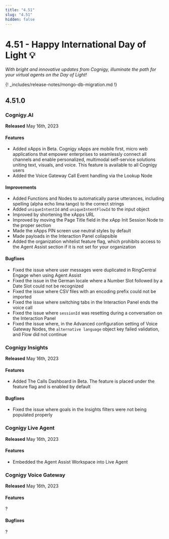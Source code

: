 ```yaml
---
title: "4.51"
slug: "4.51"
hidden: false
---
```


# 4.51 - Happy International Day of Light 💡

_With bright and innovative updates from Cognigy, illuminate the path for your virtual agents on the Day of Light!_

{! _includes/release-notes/mongo-db-migration.md !}


## 4.51.0

### Cognigy.AI

**Released** May 16th, 2023

#### Features

- Added xApps in Beta. Cognigy xApps are mobile first, micro web applications that empower enterprises to seamlessly connect all channels and enable personalized, multimodal self-service solutions uniting text, visuals, and voice. This feature is available to all Cognigy users
- Added the Voice Gateway Call Event handling via the Lookup Node

#### Improvements

- Added Functions and Nodes to automatically parse utterances, including spelling (alpha echo lima tango) to the correct strings
- Added `uniqueIntentId` and `uniqueIntentFlowId` to the input object
- Improved by shortening the xApps URL
- Improved by moving the Page Title field in the xApp Init Session Node to the proper section
- Made the xApps PIN screen use neutral styles by default
- Made payloads in the Interaction Panel collapsible
- Added the organization whitelist feature flag, which prohibits access to the Agent Assist section if it is not set for your organization

#### Bugfixes

- Fixed the issue where user messages were duplicated in RingCentral Engage when using Agent Assist
- Fixed the issue in the German locale where a Number Slot followed by a Date Slot could not be recognized
- Fixed the issue where CSV files with an encoding prefix could not be imported
- Fixed the issue where switching tabs in the Interaction Panel ends the voice call
- Fixed the issue where `sessionId` was resetting during a conversation on the Interaction Panel
- Fixed the issue where, in the Advanced configuration setting of Voice Gateway Nodes, the `alternative language` object key failed validation, and Flow did not continue

### Cognigy Insights

**Released** May 16th, 2023

#### Features

- Added The Calls Dashboard in Beta. The feature is placed under the feature flag and is enabled by default

#### Bugfixes

- Fixed the issue where goals in the Insights filters were not being populated properly

### Cognigy Live Agent

**Released** May 16th, 2023

#### Features

- Embedded the Agent Assist Workspace into Live Agent

### Cognigy Voice Gateway

**Released** May 16th, 2023

#### Features

?

#### Bugfixes

?